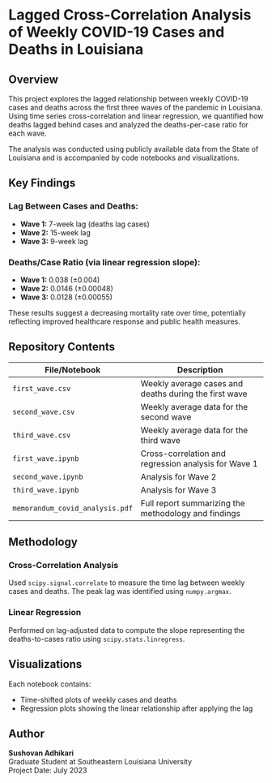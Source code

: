 # Lagged Cross-Correlation Analysis of Weekly COVID-19 Cases and Deaths in Louisiana

## Overview

This project explores the lagged relationship between weekly COVID-19 cases and deaths across the first three waves of the pandemic in Louisiana. Using time series cross-correlation and linear regression, we quantified how deaths lagged behind cases and analyzed the deaths-per-case ratio for each wave.

The analysis was conducted using publicly available data from the State of Louisiana and is accompanied by code notebooks and visualizations.

## Key Findings

### Lag Between Cases and Deaths:
- **Wave 1:** 7-week lag (deaths lag cases)  
- **Wave 2:** 15-week lag  
- **Wave 3:** 9-week lag  

### Deaths/Case Ratio (via linear regression slope):
- **Wave 1:** 0.038 (±0.004)  
- **Wave 2:** 0.0146 (±0.00048)  
- **Wave 3:** 0.0128 (±0.00055)  

These results suggest a decreasing mortality rate over time, potentially reflecting improved healthcare response and public health measures.

## Repository Contents

| File/Notebook               | Description                                        |
|----------------------------|--------------------------------------------------|
| `first_wave.csv`           | Weekly average cases and deaths during the first wave |
| `second_wave.csv`          | Weekly average data for the second wave           |
| `third_wave.csv`           | Weekly average data for the third wave            |
| `first_wave.ipynb`         | Cross-correlation and regression analysis for Wave 1 |
| `second_wave.ipynb`        | Analysis for Wave 2                                |
| `third_wave.ipynb`         | Analysis for Wave 3                                |
| `memorandum_covid_analysis.pdf` | Full report summarizing the methodology and findings |

## Methodology

### Cross-Correlation Analysis  
Used `scipy.signal.correlate` to measure the time lag between weekly cases and deaths. The peak lag was identified using `numpy.argmax`.

### Linear Regression  
Performed on lag-adjusted data to compute the slope representing the deaths-to-cases ratio using `scipy.stats.linregress`.

## Visualizations

Each notebook contains:  
- Time-shifted plots of weekly cases and deaths  
- Regression plots showing the linear relationship after applying the lag  

## Author

**Sushovan Adhikari**  
Graduate Student at Southeastern Louisiana University  
Project Date: July 2023
